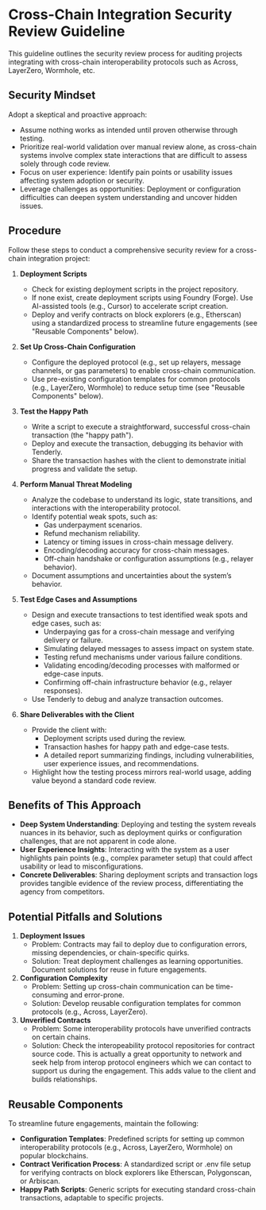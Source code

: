 # Cross-Chain Integration Security Review Guideline

This guideline outlines the security review process for auditing projects integrating with cross-chain interoperability protocols such as Across, LayerZero, Wormhole, etc.

## Security Mindset

Adopt a skeptical and proactive approach:

* Assume nothing works as intended until proven otherwise through testing.
* Prioritize real-world validation over manual review alone, as cross-chain systems involve complex state interactions that are difficult to assess solely through code review.
* Focus on user experience: Identify pain points or usability issues affecting system adoption or security.
* Leverage challenges as opportunities: Deployment or configuration difficulties can deepen system understanding and uncover hidden issues.

## Procedure

Follow these steps to conduct a comprehensive security review for a cross-chain integration project:

1. **Deployment Scripts**
    * Check for existing deployment scripts in the project repository.
    * If none exist, create deployment scripts using Foundry (Forge). Use AI-assisted tools (e.g., Cursor) to accelerate script creation.
    * Deploy and verify contracts on block explorers (e.g., Etherscan) using a standardized process to streamline future engagements (see "Reusable Components" below).
2. **Set Up Cross-Chain Configuration**
    * Configure the deployed protocol (e.g., set up relayers, message channels, or gas parameters) to enable cross-chain communication.
    * Use pre-existing configuration templates for common protocols (e.g., LayerZero, Wormhole) to reduce setup time (see "Reusable Components" below).
3. **Test the Happy Path**
    * Write a script to execute a straightforward, successful cross-chain transaction (the "happy path").
    * Deploy and execute the transaction, debugging its behavior with Tenderly.
    * Share the transaction hashes with the client to demonstrate initial progress and validate the setup.
4. **Perform Manual Threat Modeling**
    * Analyze the codebase to understand its logic, state transitions, and interactions with the interoperability protocol.
    * Identify potential weak spots, such as:
        * Gas underpayment scenarios.
        * Refund mechanism reliability.
        * Latency or timing issues in cross-chain message delivery.
        * Encoding/decoding accuracy for cross-chain messages.
        * Off-chain handshake or configuration assumptions (e.g., relayer behavior).
    * Document assumptions and uncertainties about the system’s behavior.
5. **Test Edge Cases and Assumptions**
    * Design and execute transactions to test identified weak spots and edge cases, such as:
        * Underpaying gas for a cross-chain message and verifying delivery or failure.
        * Simulating delayed messages to assess impact on system state.
        * Testing refund mechanisms under various failure conditions.
        * Validating encoding/decoding processes with malformed or edge-case inputs.
        * Confirming off-chain infrastructure behavior (e.g., relayer responses).
    * Use Tenderly to debug and analyze transaction outcomes.

6. **Share Deliverables with the Client**
    * Provide the client with:
        * Deployment scripts used during the review.
        * Transaction hashes for happy path and edge-case tests.
        * A detailed report summarizing findings, including vulnerabilities, user experience issues, and recommendations.
    * Highlight how the testing process mirrors real-world usage, adding value beyond a standard code review.

## Benefits of This Approach

* **Deep System Understanding**: Deploying and testing the system reveals nuances in its behavior, such as deployment quirks or configuration challenges, that are not apparent in code alone.
* **User Experience Insights**: Interacting with the system as a user highlights pain points (e.g., complex parameter setup) that could affect usability or lead to misconfigurations.
* **Concrete Deliverables**: Sharing deployment scripts and transaction logs provides tangible evidence of the review process, differentiating the agency from competitors.

## Potential Pitfalls and Solutions

1. **Deployment Issues**
    * Problem: Contracts may fail to deploy due to configuration errors, missing dependencies, or chain-specific quirks.
    * Solution: Treat deployment challenges as learning opportunities. Document solutions for reuse in future engagements.
2. **Configuration Complexity**
    * Problem: Setting up cross-chain communication can be time-consuming and error-prone.
    * Solution: Develop reusable configuration templates for common protocols (e.g., Across, LayerZero). 
3. **Unverified Contracts**
    * Problem: Some interoperability protocols have unverified contracts on certain chains.
    * Solution: Check the interopeability protocol repositories for contract source code. This is actually a great opportunity to network and seek help from interop protocol engineers which we can contact to support us during the engagement. This adds value to the client and builds relationships. 

## Reusable Components
To streamline future engagements, maintain the following:
* **Configuration Templates**: Predefined scripts for setting up common interoperability protocols (e.g., Across, LayerZero, Wormhole) on popular blockchains.
* **Contract Verification Process**: A standardized script or .env file setup for verifying contracts on block explorers like Etherscan, Polygonscan, or Arbiscan.
* **Happy Path Scripts**: Generic scripts for executing standard cross-chain transactions, adaptable to specific projects.
